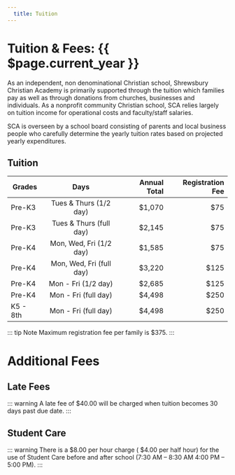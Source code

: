 ```yaml
---
  title: Tuition
---
```

# Tuition & Fees: {{ $page.current_year }}


As an independent, non denominational Christian school, Shrewsbury Christian Academy is primarily supported through the tuition which families pay as well as through donations from churches, businesses and individuals. As a nonprofit community Christian school, SCA relies largely on tuition income for operational costs and faculty/staff salaries.

SCA is overseen by a school board consisting of parents and local business people who carefully determine the yearly tuition rates based on projected yearly expenditures.

## Tuition


| Grades        | Days           | Annual Total  | Registration Fee |
| ------------- |:-------------:| -----:| -----:|
| Pre-K3  | Tues & Thurs (1/2 day) | $1,070 | $75 |
| Pre-K3  | Tues & Thurs (full day) | $2,145 | $75 |
| Pre-K4  | Mon, Wed, Fri (1/2 day) | $1,585 | $75 |
| Pre-K4  | Mon, Wed, Fri (full day) | $3,220 | $125 |
| Pre-K4  | Mon - Fri (1/2 day) | $2,685 | $125 |
| Pre-K4  | Mon - Fri (full day) | $4,498 | $250 |
| K5 - 8th | Mon - Fri (full day) | $4,498 | $250 |

::: tip Note
Maximum registration fee per family is $375.
:::

# Additional Fees

## Late Fees
::: warning
  A late fee of $40.00 will be charged when tuition becomes 30 days past due date.
:::

## Student Care
::: warning
  There is a $8.00 per hour charge ( $4.00 per half hour) for the use of Student Care before and after school (7:30 AM – 8:30 AM 4:00 PM – 5:00 PM). 
:::

